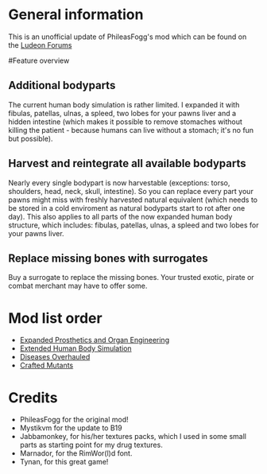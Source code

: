 # General information

This is an unofficial update of PhileasFogg's mod which can be found on the [Ludeon Forums](url=https://ludeon.com/forums/index.php?topic=34214.msg349406)

#Feature overview

## Additional bodyparts
The current human body simulation is rather limited. I expanded it with fibulas, patellas, ulnas, a spleed, two lobes for your pawns liver and a hidden intestine (which makes it possible to remove stomaches without killing the patient - because humans can live without a stomach; it's no fun but possible).

## Harvest and reintegrate all available bodyparts
Nearly every single bodypart is now harvestable (exceptions: torso, shoulders, head, neck, skull, intestine). So you can replace every part your pawns might miss with freshly harvested natural equivalent (which needs to be stored in a cold enviroment as natural bodyparts start to rot after one day). This also applies to all parts of the now expanded human body structure, which includes: fibulas, patellas, ulnas, a spleed and two lobes for your pawns liver.

## Replace missing bones with surrogates
Buy a surrogate to replace the missing bones. Your trusted exotic, pirate or combat merchant may have to offer some.

# Mod list order

* [Expanded Prosthetics and Organ Engineering](https://steamcommunity.com/workshop/filedetails/?id=725956940)
* [Extended Human Body Simulation](https://steamcommunity.com/workshop/filedetails/?id=1559033367)
* [Diseases Overhauled](https://steamcommunity.com/sharedfiles/filedetails/?id=1559034352)
* [Crafted Mutants](https://steamcommunity.com/sharedfiles/filedetails/?id=1559136016)

# Credits

* PhileasFogg for the original mod!
* Mystikvm for the update to B19
* Jabbamonkey, for his/her textures packs, which I used in some small parts as starting point for my drug textures.
* Marnador, for the RimWor(l)d font.
* Tynan, for this great game!
